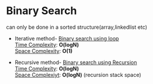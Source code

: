 # Binary Search
can only be done in a sorted structure(array,linkedlist etc)

- Iterative method- [Binary search using loop](./codes/binarySeach_Iterative.cpp)  
<u>Time Complexity</u>: **O(logN)**  
<u>Space Complexity</u>: **O(1)**

- Recursive method- [Binary search using Recursion](./codes/)  
<u>Time Complexity</u>: **O(logN)**  
<u>Space Complexiyt</u>: **O(logN)** (recursion stack space)
